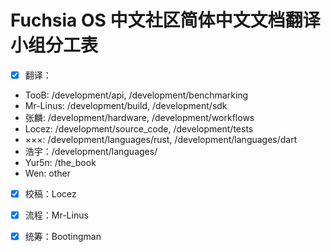 # Fuchsia OS 中文社区简体中文文档翻译小组分工表

* [x] 翻译：
 - TooB: /development/api, /development/benchmarking
 - Mr-Linus: /development/build, /development/sdk
 - 张麟: /development/hardware, /development/workflows
 - Locez: /development/source_code, /development/tests
 - ×××: /development/languages/rust, /development/languages/dart
 - 浩宇：/development/languages/
 - Yur5n: /the_book
 - Wen: other
 
 * [x] 校稿：Locez  
 * [x] 流程：Mr-Linus  
 * [x] 统筹：Bootingman

